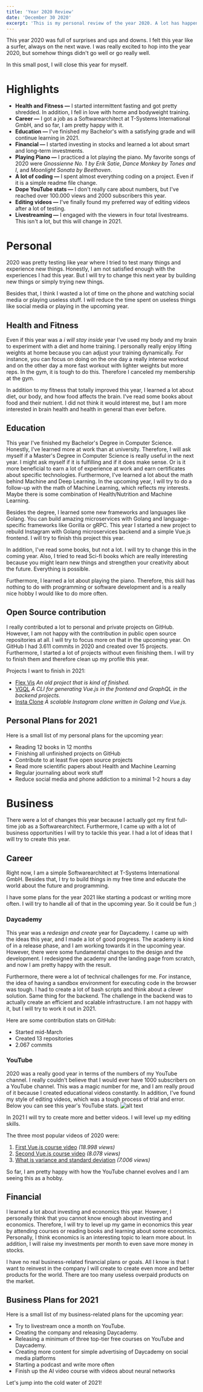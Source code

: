 ```yaml
---
title: 'Year 2020 Review'
date: 'December 30 2020'
excerpt: 'This is my personal review of the year 2020. A lot has happened, and a lot will happen in 2021 (hopefully).'
---
```


This year 2020 was full of surprises and ups and downs. I felt this year like a surfer, always on the next wave.
I was really excited to hop into the year 2020, but somehow things didn't go well or go really well.

In this small post, I will close this year for myself.

# Highlights

- **Health and Fitness —** I started intermittent fasting and got pretty shredded. In addition, I fell in love with home and bodyweight training.
- **Career —** I got a job as a Softwarearchitect at T-Systems International GmbH, and so far, I am pretty happy with it.
- **Education —** I've finished my Bachelor's with a satisfying grade and will continue learning in 2021.
- **Financial —** I started investing in stocks and learned a lot about smart and long-term investments.
- **Playing Piano —** I practiced a lot playing the piano. My favorite songs of 2020 were _Gnossienne No. 1 by Erik Satie_, _Dance Monkey by Tones and I_, and _Moonlight Sonata by Beethoven_.
- **A lot of coding —** I spent almost everything coding on a project. Even if it is a simple readme file change.
- **Dope YouTube stats —** I don't really care about numbers, but I've reached over 100.000 views and 2000 subscribers this year.
- **Editing videos —** I've finally found my preferred way of editing videos after a lot of testing.
- **Livestreaming —** I engaged with the viewers in four total livestreams. This isn't a lot, but this will change in 2021.

# Personal

2020 was pretty testing like year where I tried to test many things and experience new things.
Honestly, I am not satisfied enough with the experiences I had this year.
But I will try to change this next year by building new things or simply trying new things.

Besides that, I think I wasted a lot of time on the phone and watching social media or playing useless stuff.
I will reduce the time spent on useless things like social media or playing in the upcoming year.

## Health and Fitness

Even if this year was a _i will stay inside_ year I've used my body and my brain to experiment with a diet and
home training. I personally really enjoy lifting weights at home because you can adjust your training dynamically. For instance,
you can focus on doing on the one day a really intense workout and on the other day a more fast workout with lighter weights but
more reps. In the gym, it is tough to do this. Therefore I canceled my membership at the gym.

In addition to my fitness that totally improved this year, I learned a lot about diet, our body, and how food affects the brain. I've
read some books about food and their nutrient. I did not think it would interest me, but I am more interested in brain health
and health in general than ever before.

## Education

This year I've finished my Bachelor's Degree in Computer Science. Honestly, I've learned more at work than at university. Therefore,
I will ask myself if a Master's Degree in Computer Science is really useful in the next year. I might ask myself if it is fulfilling
and if it does make sense. Or is it more beneficial to earn a lot of experience at work and earn certificates about specific technologies.
Furthermore, I've learned a lot about the math behind Machine and Deep Learning. In the upcoming year, I will try to do a follow-up with
the math of Machine Learning, which reflects my interests. Maybe there is some combination of Health/Nutrition and Machine Learning.

Besides the degree, I learned some new frameworks and languages like Golang. You can build amazing microservices with Golang and
language-specific frameworks like Gorilla or gRPC. This year I started a new project to rebuild Instagram with Golang microservices
backend and a simple Vue.js frontend. I will try to finish this project this year.

In addition, I've read some books, but not a lot. I will try to change this in the coming year. Also, I tried to read Sci-fi books which
are really interesting because you might learn new things and strengthen your creativity about the future. Everything is possible.

Furthermore, I learned a lot about playing the piano. Therefore, this skill has nothing to do with programming or software development and is 
a really nice hobby I would like to do more often.

## Open Source contribution

I really contributed a lot to personal and private projects on GitHub. However, I am not happy with the contribution in public open source
repositories at all. I will try to focus more on that in the upcoming year. On GitHub I had 3.611 commits in 2020 and created over 15 projects.
Furthermore, I started a lot of projects without even finishing them. I will try to finish them and therefore clean up my profile this year.

Projects I want to finish in 2021:

- [Flex Vis](https://github.com/FlorianWoelki/flex-vis) _An old project that is kind of finished._
- [VGQL](https://github.com/FlorianWoelki/vgql) _A CLI for generating Vue.js in the frontend and GraphQL in the backend projects._
- [Insta Clone](https://github.com/FlorianWoelki/insta-clone) _A scalable Instagram clone written in Golang and Vue.js._

## Personal Plans for 2021

Here is a small list of my personal plans for the upcoming year:

- Reading 12 books in 12 months
- Finishing all unfinished projects on GitHub
- Contribute to at least five open source projects
- Read more scientific papers about Health and Machine Learning
- Regular journaling about work stuff
- Reduce social media and phone addiction to a minimal 1-2 hours a day

# Business

There were a lot of changes this year because I actually got my first full-time job as a Softwarearchitect.
Furthermore, I came up with a lot of business opportunities I will try to tackle this year. I had a lot of ideas that I will try to
create this year.

## Career

Right now, I am a simple Softwarearchitect at T-Systems International GmbH. Besides that, I try to build things in my free time
and educate the world about the future and programming.

I have some plans for the year 2021 like starting a podcast or writing more often. I will try to handle all of that in the upcoming
year. So it could be fun ;)

### Daycademy

This year was a _redesign and create_ year for Daycademy. I came up with the ideas this year, and I made a lot of good progress.
The academy is kind of in a release phase, and I am working towards it in the upcoming year. However, there were some
fundamental changes to the design and the development. I redesigned the academy and the landing page from scratch, and now I am pretty
happy with the result.

Furthermore, there were a lot of technical challenges for me. For instance, the idea of having a sandbox environment for executing code
in the browser was tough. I had to create a lot of bash scripts and think about a clever solution. Same thing for the backend. The challenge
in the backend was to actually create an efficient and scalable infrastructure. I am not happy with it, but I will try to work it out
in 2021.

Here are some contribution stats on GitHub:

- Started mid-March
- Created 13 repositories
- 2.067 commits

### YouTube

2020 was a really good year in terms of the numbers of my YouTube channel. I really couldn't believe that I would ever have 1000 subscribers
on a YouTube channel. This was a magic number for me, and I am really proud of it because I created educational videos constantly. In addition,
I've found my style of editing videos, which was a tough process of trial and error. Below you can see this year's YouTube stats.
![alt text](youtubeStats)

In 2021 I will try to create more and better videos. I will level up my editing skills.

The three most popular videos of 2020 were:

1. [First Vue.js course video](https://www.youtube.com/watch?v=Z2bvEpQvYh4) _(18.998 views)_
2. [Second Vue.js course video](https://www.youtube.com/watch?v=Zm5tliqRMZk) _(8.078 views)_
3. [What is variance and standard deviation](https://www.youtube.com/watch?v=6x1VJAHMNYg) _(7.006 views)_

So far, I am pretty happy with how the YouTube channel evolves and I am seeing this as a hobby.

## Financial

I learned a lot about investing and economics this year. However, I personally think that you cannot know enough about investing and economics.
Therefore, I will try to level up my game in economics this year by attending courses or reading books and learning about some economics.
Personally, I think economics is an interesting topic to learn more about.
In addition, I will raise my investments per month to even save more money in stocks.

I have no real business-related financial plans or goals. All I know is that I want to reinvest in the company I will create to create even more
and better products for the world. There are too many useless overpaid products on the market.

## Business Plans for 2021

Here is a small list of my business-related plans for the upcoming year:

- Try to livestream once a month on YouTube.
- Creating the company and releasing Daycademy.
- Releasing a minimum of three top-tier free courses on YouTube and Daycademy.
- Creating more content for simple advertising of Daycademy on social media platforms
- Starting a podcast and write more often
- Finish up the AI video course with videos about neural networks

Let's jump into the cold water of 2021!